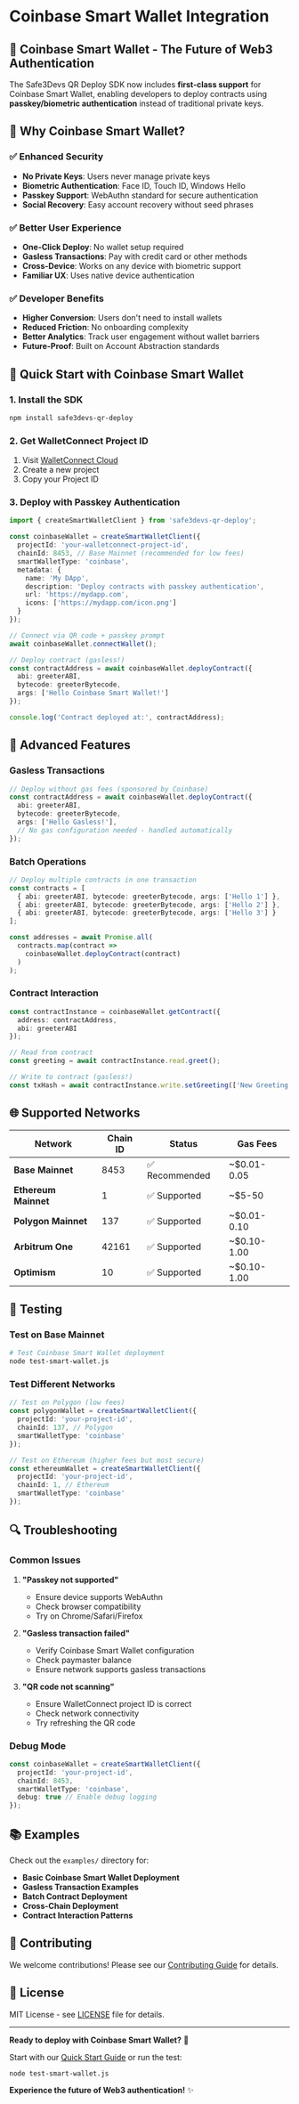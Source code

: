 # Coinbase Smart Wallet Integration

## 🔐 **Coinbase Smart Wallet** - The Future of Web3 Authentication

The Safe3Devs QR Deploy SDK now includes **first-class support** for Coinbase Smart Wallet, enabling developers to deploy contracts using **passkey/biometric authentication** instead of traditional private keys.

## 🌟 **Why Coinbase Smart Wallet?**

### ✅ **Enhanced Security**
- **No Private Keys**: Users never manage private keys
- **Biometric Authentication**: Face ID, Touch ID, Windows Hello
- **Passkey Support**: WebAuthn standard for secure authentication
- **Social Recovery**: Easy account recovery without seed phrases

### ✅ **Better User Experience**
- **One-Click Deploy**: No wallet setup required
- **Gasless Transactions**: Pay with credit card or other methods
- **Cross-Device**: Works on any device with biometric support
- **Familiar UX**: Uses native device authentication

### ✅ **Developer Benefits**
- **Higher Conversion**: Users don't need to install wallets
- **Reduced Friction**: No onboarding complexity
- **Better Analytics**: Track user engagement without wallet barriers
- **Future-Proof**: Built on Account Abstraction standards

## 🚀 **Quick Start with Coinbase Smart Wallet**

### 1. Install the SDK

```bash
npm install safe3devs-qr-deploy
```

### 2. Get WalletConnect Project ID

1. Visit [WalletConnect Cloud](https://cloud.walletconnect.com/)
2. Create a new project
3. Copy your Project ID

### 3. Deploy with Passkey Authentication

```typescript
import { createSmartWalletClient } from 'safe3devs-qr-deploy';

const coinbaseWallet = createSmartWalletClient({
  projectId: 'your-walletconnect-project-id',
  chainId: 8453, // Base Mainnet (recommended for low fees)
  smartWalletType: 'coinbase',
  metadata: {
    name: 'My DApp',
    description: 'Deploy contracts with passkey authentication',
    url: 'https://mydapp.com',
    icons: ['https://mydapp.com/icon.png']
  }
});

// Connect via QR code + passkey prompt
await coinbaseWallet.connectWallet();

// Deploy contract (gasless!)
const contractAddress = await coinbaseWallet.deployContract({
  abi: greeterABI,
  bytecode: greeterBytecode,
  args: ['Hello Coinbase Smart Wallet!']
});

console.log('Contract deployed at:', contractAddress);
```

## 🔧 **Advanced Features**

### **Gasless Transactions**

```typescript
// Deploy without gas fees (sponsored by Coinbase)
const contractAddress = await coinbaseWallet.deployContract({
  abi: greeterABI,
  bytecode: greeterBytecode,
  args: ['Hello Gasless!'],
  // No gas configuration needed - handled automatically
});
```

### **Batch Operations**

```typescript
// Deploy multiple contracts in one transaction
const contracts = [
  { abi: greeterABI, bytecode: greeterBytecode, args: ['Hello 1'] },
  { abi: greeterABI, bytecode: greeterBytecode, args: ['Hello 2'] },
  { abi: greeterABI, bytecode: greeterBytecode, args: ['Hello 3'] }
];

const addresses = await Promise.all(
  contracts.map(contract => 
    coinbaseWallet.deployContract(contract)
  )
);
```

### **Contract Interaction**

```typescript
const contractInstance = coinbaseWallet.getContract({
  address: contractAddress,
  abi: greeterABI
});

// Read from contract
const greeting = await contractInstance.read.greet();

// Write to contract (gasless!)
const txHash = await contractInstance.write.setGreeting(['New Greeting']);
```

## 🌐 **Supported Networks**

| Network | Chain ID | Status | Gas Fees |
|---------|----------|--------|----------|
| **Base Mainnet** | 8453 | ✅ Recommended | ~$0.01-0.05 |
| **Ethereum Mainnet** | 1 | ✅ Supported | ~$5-50 |
| **Polygon Mainnet** | 137 | ✅ Supported | ~$0.01-0.10 |
| **Arbitrum One** | 42161 | ✅ Supported | ~$0.10-1.00 |
| **Optimism** | 10 | ✅ Supported | ~$0.10-1.00 |

## 🧪 **Testing**

### **Test on Base Mainnet**

```bash
# Test Coinbase Smart Wallet deployment
node test-smart-wallet.js
```

### **Test Different Networks**

```typescript
// Test on Polygon (low fees)
const polygonWallet = createSmartWalletClient({
  projectId: 'your-project-id',
  chainId: 137, // Polygon
  smartWalletType: 'coinbase'
});

// Test on Ethereum (higher fees but most secure)
const ethereumWallet = createSmartWalletClient({
  projectId: 'your-project-id',
  chainId: 1, // Ethereum
  smartWalletType: 'coinbase'
});
```

## 🔍 **Troubleshooting**

### **Common Issues**

1. **"Passkey not supported"**
   - Ensure device supports WebAuthn
   - Check browser compatibility
   - Try on Chrome/Safari/Firefox

2. **"Gasless transaction failed"**
   - Verify Coinbase Smart Wallet configuration
   - Check paymaster balance
   - Ensure network supports gasless transactions

3. **"QR code not scanning"**
   - Ensure WalletConnect project ID is correct
   - Check network connectivity
   - Try refreshing the QR code

### **Debug Mode**

```typescript
const coinbaseWallet = createSmartWalletClient({
  projectId: 'your-project-id',
  chainId: 8453,
  smartWalletType: 'coinbase',
  debug: true // Enable debug logging
});
```

## 📚 **Examples**

Check out the `examples/` directory for:

- **Basic Coinbase Smart Wallet Deployment**
- **Gasless Transaction Examples**
- **Batch Contract Deployment**
- **Cross-Chain Deployment**
- **Contract Interaction Patterns**

## 🤝 **Contributing**

We welcome contributions! Please see our [Contributing Guide](CONTRIBUTING.md) for details.

## 📄 **License**

MIT License - see [LICENSE](LICENSE) file for details.

---

**Ready to deploy with Coinbase Smart Wallet?** 🚀

Start with our [Quick Start Guide](README.md) or run the test:

```bash
node test-smart-wallet.js
```

**Experience the future of Web3 authentication!** ✨

